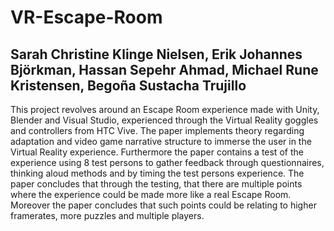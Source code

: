 # VR-Escape-Room
## Sarah Christine Klinge Nielsen, Erik Johannes Björkman, Hassan Sepehr Ahmad, Michael Rune Kristensen, Begoña Sustacha Trujillo

This project revolves around an Escape Room experience made with Unity, Blender and Visual Studio, experienced through the Virtual Reality goggles and controllers from HTC Vive. The paper implements theory regarding adaptation and video game narrative structure to immerse the user in the Virtual Reality experience. Furthermore the paper contains a test of the experience using 8 test persons to gather feedback through questionnaires, thinking aloud methods and by timing the test persons experience. The paper concludes that through the testing, that there are multiple points where the experience could be made more like a real Escape Room. Moreover the paper concludes that such points could be relating to higher framerates, more puzzles and multiple players.


